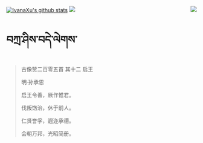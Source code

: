 [![IvanaXu's github stats](https://github-readme-stats.vercel.app/api?username=IvanaXu&show_icons=true&theme=vue-dark)](https://github.com/anuraghazra/github-readme-stats)
<img align="right" src="https://github-readme-stats.vercel.app/api/top-langs/?username=IvanaXu&langs_count=7&theme=graywhite" />
<img src="https://github-readme-stats.vercel.app/api/wakatime?username=IvanaXu&layout=compact&langs_count=6&theme=vue-dark&&custom_title=Programming Times(Jul 29 2021-)" />
# བཀྲ་ཤིས་བདེ་ལེགས་
> 古像赞二百零五首 其十二 启王
>
> 明·孙承恩
>
> 启王令善，厥作惟君。
> 
> 伐叛饬治，休于前人。
> 
> 仁贤誉孚，遐迩承德。
> 
> 会朝万邦，光昭简册。